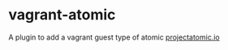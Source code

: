 vagrant-atomic
==============

A plugin to add a vagrant guest type of atomic [projectatomic.io](http://www.projectatomic.io)
